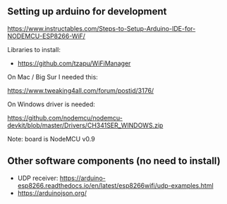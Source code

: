 ## Setting up arduino for development

https://www.instructables.com/Steps-to-Setup-Arduino-IDE-for-NODEMCU-ESP8266-WiF/

Libraries to install:
- https://github.com/tzapu/WiFiManager

On Mac / Big Sur I needed this:

https://www.tweaking4all.com/forum/postid/3176/

On Windows driver is needed:

https://github.com/nodemcu/nodemcu-devkit/blob/master/Drivers/CH341SER_WINDOWS.zip

Note: board is NodeMCU v0.9

## Other software components (no need to install)

- UDP receiver: https://arduino-esp8266.readthedocs.io/en/latest/esp8266wifi/udp-examples.html
- https://arduinojson.org/
